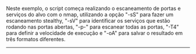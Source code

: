 Neste exemplo, o script começa realizando o escaneamento de portas e serviços do alvo com o nmap, utilizando a opção "-sS" para fazer um escaneamento stealthy, "-sV" para identificar os serviços que estão rodando nas portas abertas, "-p-" para escanear todas as portas, "-T4" para definir a velocidade de execução e "-oA" para salvar o resultado em três formatos diferentes.

--------------------------------------------------------------------------------------------------------

